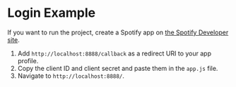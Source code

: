 # Login Example

If you want to run the project, create a Spotify app on [the Spotify Developer site](https://developer.spotify.com/dashboard/).

1.  Add `http://localhost:8888/callback` as a redirect URI to your app profile.
2.  Copy the client ID and client secret and paste them in the `app.js` file.
3.  Navigate to `http://localhost:8888/`.

